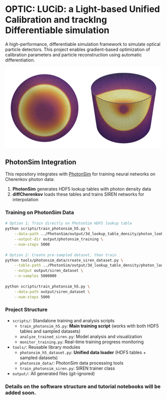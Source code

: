 # OPTIC: LUCiD: a Light-based Unified Calibration and trackIng Differentiable simulation

A high-performance, differentiable simulation framework to simulate optical particle detectors. This project enables gradient-based optimization of calibration parameters and particle reconstruction using automatic differentiation.

![Repository Overview](figures/det_repo_img.png?v=2)

## PhotonSim Integration

This repository integrates with [PhotonSim](https://github.com/cesarjesusvalls/PhotonSim) for training neural networks on Cherenkov photon data:

1. **PhotonSim** generates HDF5 lookup tables with photon density data
2. **diffCherenkov** loads these tables and trains SIREN networks for interpolation

### Training on PhotonSim Data

```bash
# Option 1: Train directly on PhotonSim HDF5 lookup table
python scripts/train_photonsim_h5.py \
    --data-path ../PhotonSim/output/3d_lookup_table_density/photon_lookup_table.h5 \
    --output-dir output/photonsim_training \
    --num-steps 5000

# Option 2: Create pre-sampled dataset, then train
python tools/photonsim_data/create_siren_dataset.py \
    --table-path ../PhotonSim/output/3d_lookup_table_density/photon_lookup_table.h5 \
    --output output/siren_dataset \
    --n-samples 5000000

python scripts/train_photonsim_h5.py \
    --data-path output/siren_dataset \
    --num-steps 5000
```

### Project Structure

- `scripts/`: Standalone training and analysis scripts
  - `train_photonsim_h5.py`: **Main training script** (works with both HDF5 tables and sampled datasets)
  - `analyze_trained_siren.py`: Model analysis and visualization
  - `monitor_training.py`: Real-time training progress monitoring
- `tools/`: Reusable library modules
  - `photonsim_h5_dataset.py`: **Unified data loader** (HDF5 tables + sampled datasets)
  - `photonsim_data/`: PhotonSim data processing tools
  - `train_photonsim_siren.py`: SIREN trainer class
- `output/`: All generated files (git-ignored)

### Details on the software structure and tutorial notebooks will be added soon.
